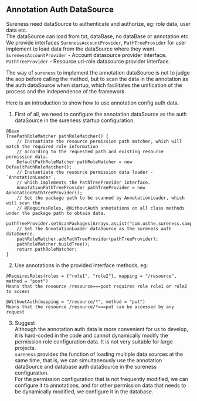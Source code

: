 ## Annotation Auth DataSource   

Sureness need dataSource to authenticate and authorize, eg: role data, user data etc.  
The dataSource can load from txt, dataBase, no dataBase or annotation etc.  
We provide interfaces `SurenessAccountProvider`, `PathTreeProvider` for user implement to load data from the dataSource where they want.  
`SurenessAccountProvider` - Account datasource provider interface.   
`PathTreeProvider` - Resource uri-role datasource provider interface.  

The way of `sureness` to implement the annotation dataSource is not to judge the aop before calling the method, 
but to scan the data in the annotation as the auth dataSource when startup, 
which facilitates the unification of the process and the independence of the framework.    

Here is an introduction to show how to use annotation config auth data.

1. First of all, we need to configure the annotation dataSource as the auth dataSource in the sureness startup configuration.  

```
@Bean
TreePathRoleMatcher pathRoleMatcher() {
    // Instantiate the resource permission path matcher, which will match the required role information 
    // according to the requested path and existing resource permission data.
    DefaultPathRoleMatcher pathRoleMatcher = new DefaultPathRoleMatcher();
    // Instantiate the resource permission data loader - `AnnotationLoader`, 
    // which implements the PathTreeProvider interface.    
    AnnotationPathTreeProvider pathTreeProvider = new AnnotationPathTreeProvider();
    // Set the package path to be scanned by AnnotationLoader, which will scan the 
    // @RequiresRoles, @WithoutAuth annotations on all class methods under the package path to obtain data.
    pathTreeProvider.setScanPackages(Arrays.asList("com.usthe.sureness.sample.tom.controller"));
    // Set the AnnotationLoader dataSource as the sureness auth dataSource. 
    pathRoleMatcher.addPathTreeProvider(pathTreeProvider);
    pathRoleMatcher.buildTree();
    return pathRoleMatcher;
}
```

2. Use annotations in the provided interface methods, eg:  
```
@RequiresRoles(roles = {"role1", "role2"}, mapping = "/resource", method = "post")  
Means that the resource /resource===post requires role role1 or role2 to access
```
```
@WithoutAuth(mapping = "/resource/*", method = "put")  
Means that the resource /resource/*===put can be accessed by any request
```

3. Suggest    
Although the annotation auth data is more convenient for us to develop, it is hard-coded in the code and cannot 
dynamically modify the permission role configuration data. It is not very suitable for large projects.   
`sureness` provides the function of loading multiple data sources at the same time, that is, 
we can simultaneously use the annotation dataSource and database auth dataSource in the sureness configuration.   
For the permission configuration that is not frequently modified, we can configure it to annotations, 
and for other permission data that needs to be dynamically modified, we configure it in the database.   